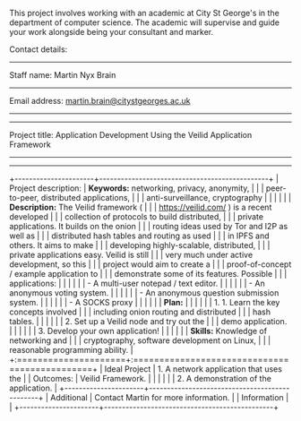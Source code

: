 This project involves working with an academic at City St George's in
the department of computer science. The academic will supervise and
guide your work alongside being your consultant and marker.

Contact details:

  -----------------------------------------------------------------------
  Staff name:       Martin Nyx Brain
  ----------------- -----------------------------------------------------
  Email address:    martin.brain@citystgeorges.ac.uk

  -----------------------------------------------------------------------

  -----------------------------------------------------------------------
  Project title: Application Development Using the Veilid Application
                 Framework
  -------------- --------------------------------------------------------

  -----------------------------------------------------------------------

+----------------------+-----------------------------------------------+
| Project description: | **Keywords:** networking, privacy, anonymity, |
|                      | peer-to-peer, distributed applications,       |
|                      | anti-surveillance, cryptography               |
|                      |                                               |
|                      | **Description:** The Veilid framework (       |
|                      | <https://veilid.com/> ) is a recent developed |
|                      | collection of protocols to build distributed, |
|                      | private applications. It builds on the onion  |
|                      | routing ideas used by Tor and I2P as well as  |
|                      | distributed hash tables and routing as used   |
|                      | in IPFS and others. It aims to make           |
|                      | developing highly-scalable, distributed,      |
|                      | private applications easy. Veilid is still    |
|                      | very much under active development, so this   |
|                      | project would aim to create a                 |
|                      | proof-of-concept / example application to     |
|                      | demonstrate some of its features. Possible    |
|                      | applications:                                 |
|                      |                                               |
|                      | - A multi-user notepad / text editor.         |
|                      |                                               |
|                      | - An anonymous voting system.                 |
|                      |                                               |
|                      | - An anonymous question submission system.    |
|                      |                                               |
|                      | - A SOCKS proxy                               |
|                      |                                               |
|                      | **Plan:**                                     |
|                      |                                               |
|                      | 1.  1\. Learn the key concepts involved       |
|                      |     including onion routing and distributed   |
|                      |     hash tables.                              |
|                      |                                               |
|                      |     2\. Set up a Veilid node and try out the  |
|                      |     demo application.                         |
|                      |                                               |
|                      |     3\. Develop your own application!         |
|                      |                                               |
|                      | **Skills:** Knowledge of networking and       |
|                      | cryptography, software development on Linux,  |
|                      | reasonable programming ability.               |
+:=====================+:==============================================+
| Ideal Project        | 1\. A network application that uses the       |
| Outcomes:            | Veilid Framework.                             |
|                      |                                               |
|                      | 2\. A demonstration of the application.       |
+----------------------+-----------------------------------------------+
| Additional           | Contact Martin for more information.          |
| Information          |                                               |
+----------------------+-----------------------------------------------+

